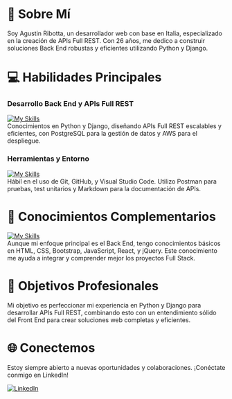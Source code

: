 # 👋 Sobre Mí
Soy Agustin Ribotta, un desarrollador web con base en Italia, especializado en la creación de APIs Full REST. Con 26 años, me dedico a construir soluciones Back End robustas y eficientes utilizando Python y Django.

# 💻 Habilidades Principales
### Desarrollo Back End y APIs Full REST
[![My Skills](https://skillicons.dev/icons?i=py,django,postgres,aws)](https://skillicons.dev)  
Conocimientos en Python y Django, diseñando APIs Full REST escalables y eficientes, con PostgreSQL para la gestión de datos y AWS para el despliegue.

### Herramientas y Entorno
[![My Skills](https://skillicons.dev/icons?i=linux,git,github,vscode,postman,markdown)](https://skillicons.dev)  
Hábil en el uso de Git, GitHub, y Visual Studio Code. Utilizo Postman para pruebas, test unitarios y Markdown para la documentación de APIs.

# 🚀 Conocimientos Complementarios
[![My Skills](https://skillicons.dev/icons?i=html,css,bootstrap,js,react,jquery)](https://skillicons.dev)  
Aunque mi enfoque principal es el Back End, tengo conocimientos básicos en HTML, CSS, Bootstrap, JavaScript, React, y jQuery. Este conocimiento me ayuda a integrar y comprender mejor los proyectos Full Stack.

# 🎯 Objetivos Profesionales
Mi objetivo es perfeccionar mi experiencia en Python y Django para desarrollar APIs Full REST, combinando esto con un entendimiento sólido del Front End para crear soluciones web completas y eficientes.

# 🌐 Conectemos
Estoy siempre abierto a nuevas oportunidades y colaboraciones. ¡Conéctate conmigo en LinkedIn!

[![LinkedIn](https://skillicons.dev/icons?i=linkedin)](https://www.linkedin.com/in/agustin-ribotta/)

